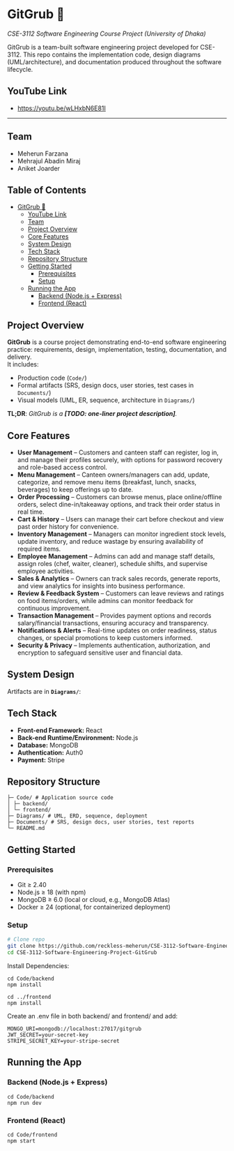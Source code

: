 # GitGrub 🍔

_CSE-3112 Software Engineering Course Project (University of Dhaka)_

GitGrub is a team-built software engineering project developed for CSE-3112. This repo contains the implementation code, design diagrams (UML/architecture), and documentation produced throughout the software lifecycle.

## YouTube Link
- https://youtu.be/wLHxbN6E81I
---
## Team
- Meherun Farzana
- Mehrajul Abadin Miraj
- Aniket Joarder

## Table of Contents

- [GitGrub 🍔](#gitgrub-)
  - [YouTube Link](#youtube-link)
  - [Team](#team)
  - [Project Overview](#project-overview)
  - [Core Features](#core-features)
  - [System Design](#system-design)
  - [Tech Stack](#tech-stack)
  - [Repository Structure](#repository-structure)
  - [Getting Started](#getting-started)
    - [Prerequisites](#prerequisites)
    - [Setup](#setup)
  - [Running the App](#running-the-app)
    - [Backend (Node.js + Express)](#backend-nodejs--express)
    - [Frontend (React)](#frontend-react)

## Project Overview

**GitGrub** is a course project demonstrating end-to-end software engineering practice: requirements, design, implementation, testing, documentation, and delivery.  
It includes:

- Production code (`Code/`)
- Formal artifacts (SRS, design docs, user stories, test cases in `Documents/`)
- Visual models (UML, ER, sequence, architecture in `Diagrams/`)

**TL;DR**: _GitGrub is a **[TODO: one-liner project description]**._

## Core Features

- **User Management** – Customers and canteen staff can register, log in, and manage their profiles securely, with options for password recovery and role-based access control.
- **Menu Management** – Canteen owners/managers can add, update, categorize, and remove menu items (breakfast, lunch, snacks, beverages) to keep offerings up to date.
- **Order Processing** – Customers can browse menus, place online/offline orders, select dine-in/takeaway options, and track their order status in real time.
- **Cart & History** – Users can manage their cart before checkout and view past order history for convenience.
- **Inventory Management** – Managers can monitor ingredient stock levels, update inventory, and reduce wastage by ensuring availability of required items.
- **Employee Management** – Admins can add and manage staff details, assign roles (chef, waiter, cleaner), schedule shifts, and supervise employee activities.
- **Sales & Analytics** – Owners can track sales records, generate reports, and view analytics for insights into business performance.
- **Review & Feedback System** – Customers can leave reviews and ratings on food items/orders, while admins can monitor feedback for continuous improvement.
- **Transaction Management** – Provides payment options and records salary/financial transactions, ensuring accuracy and transparency.
- **Notifications & Alerts** – Real-time updates on order readiness, status changes, or special promotions to keep customers informed.
- **Security & Privacy** – Implements authentication, authorization, and encryption to safeguard sensitive user and financial data.


## System Design

Artifacts are in **`Diagrams/`**:

## Tech Stack

- **Front-end Framework:** React  
- **Back-end Runtime/Environment:** Node.js  
- **Database:** MongoDB  
- **Authentication:** Auth0  
- **Payment:** Stripe  

## Repository Structure
```
├─ Code/ # Application source code
│ ├─ backend/
│ └─ frontend/
├─ Diagrams/ # UML, ERD, sequence, deployment
├─ Documents/ # SRS, design docs, user stories, test reports
└─ README.md

```

## Getting Started

### Prerequisites

- Git ≥ 2.40  
- Node.js ≥ 18 (with npm)  
- MongoDB ≥ 6.0 (local or cloud, e.g., MongoDB Atlas)  
- Docker ≥ 24 (optional, for containerized deployment)  

### Setup

```bash
# Clone repo
git clone https://github.com/reckless-meherun/CSE-3112-Software-Engineering-Project-GitGrub.git
cd CSE-3112-Software-Engineering-Project-GitGrub
```
Install Dependencies:
```
cd Code/backend
npm install

cd ../frontend
npm install

```
Create an .env file in both backend/ and frontend/ and add:
```
MONGO_URI=mongodb://localhost:27017/gitgrub
JWT_SECRET=your-secret-key
STRIPE_SECRET_KEY=your-stripe-secret

```
## Running the App

### Backend (Node.js + Express)
```
cd Code/backend
npm run dev

```
### Frontend (React)
```
cd Code/frontend
npm start
```
